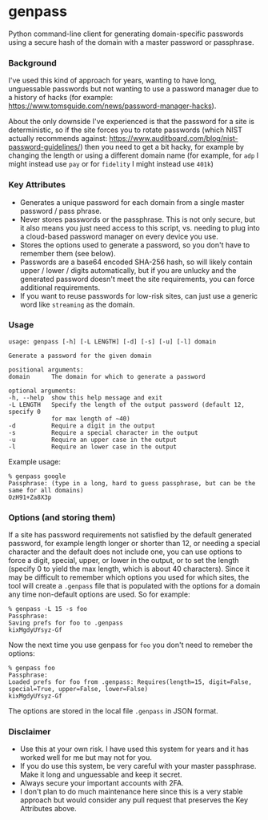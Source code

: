 # genpass
Python command-line client for generating domain-specific passwords using a secure hash of the domain
with a master password or passphrase.

### Background ###

I've used this kind of approach for years, wanting to have long, unguessable passwords but not wanting to use a
password manager due to a history of hacks (for example: https://www.tomsguide.com/news/password-manager-hacks).

About the only downside I've experienced is that the password for a site is deterministic, so if the site forces you to rotate
passwords (which NIST actually recommends against: https://www.auditboard.com/blog/nist-password-guidelines/)
then you need to get a bit hacky, for example by changing the length or using a different domain name
(for example, for `adp` I might instead use `pay` or for `fidelity` I might instead use `401k`)

### Key Attributes ###

- Generates a unique password for each domain from a single master password  / pass phrase.
- Never stores passwords or the passphrase. This is not only secure, but it also means you just need access to this
  script, vs. needing to plug into a cloud-based password manager on every device you use.
- Stores the options used to generate a password, so you don't have to remember them (see below).
- Passwords are a base64 encoded SHA-256 hash, so will likely contain upper / lower / digits automatically,
  but if you are unlucky and the generated password doesn't meet the site requirements, you can force additional requirements.
- If you want to reuse passwords for low-risk sites, can just use a generic word like `streaming` as the domain.

### Usage ###

    usage: genpass [-h] [-L LENGTH] [-d] [-s] [-u] [-l] domain
    
    Generate a password for the given domain
    
    positional arguments:
    domain      The domain for which to generate a password
    
    optional arguments:
    -h, --help  show this help message and exit
    -L LENGTH   Specify the length of the output password (default 12, specify 0
                for max length of ~40)
    -d          Require a digit in the output
    -s          Require a special character in the output
    -u          Require an upper case in the output
    -l          Require an lower case in the output

Example usage:

    % genpass google
    Passphrase: (type in a long, hard to guess passphrase, but can be the same for all domains)
    OzH91+Za8X3p

### Options (and storing them) ###

If a site has password requirements not satisfied by the default generated password, for example length longer or shorter than 12,
or needing a special character and the default does not include one, you can use options to force a digit, special,
upper, or lower in the output, or to set the length (specify 0 to yield the max length, which is about 40 characters).
Since it may be difficult to remember which options you used for which sites, the tool will create a `.genpass` file
that is populated with the options for a domain any time non-default options are used. So for example:

    % genpass -L 15 -s foo
    Passphrase:
    Saving prefs for foo to .genpass
    kixMgdyUYsyz-Gf

Now the next time you use genpass for `foo` you don't need to remeber the options:

    % genpass foo
    Passphrase:
    Loaded prefs for foo from .genpass: Requires(length=15, digit=False, special=True, upper=False, lower=False)
    kixMgdyUYsyz-Gf

The options are stored in the local file `.genpass` in JSON format. 

### Disclaimer ###

- Use this at your own risk. I have used this system for years and it has worked well for me but may not for you.
- If you do use this system, be very careful with your master passphrase. Make it long and unguessable and keep it secret.
- Always secure your important accounts with 2FA.
- I don't plan to do much maintenance here since this is a very stable approach but would consider any pull request that 
  preserves the Key Attributes above.